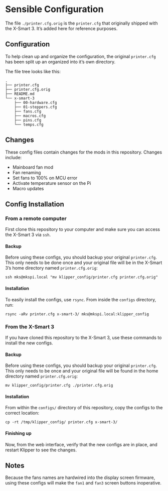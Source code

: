 # Sensible Configuration

The file `./printer.cfg.orig` is the `printer.cfg` that originally
shipped with the X-Smart 3. It’s added here for reference purposes.

## Configuration

To help clean up and organize the configuration, the original
`printer.cfg` has been split up an organized into it’s own directory.

The file tree looks like this:

    .
    ├── printer.cfg
    ├── printer.cfg.orig
    ├── README.md
    └── x-smart-3
        ├── 00-hardware.cfg
        ├── 01-steppers.cfg
        ├── fans.cfg
        ├── macros.cfg
        ├── pins.cfg
        └── temps.cfg

## Changes

These config files contain changes for the mods in this repository.
Changes include:

- Mainboard fan mod
- Fan renaming
- Set fans to 100% on MCU error
- Activate temperature sensor on the Pi
- Macro updates

## Config Installation

### From a remote computer

First clone this repository to your computer and make sure you can
access the X-Smart 3 via `ssh`.

#### Backup

Before using these configs, you should backup your original
`printer.cfg`. This only needs to be done once and your original file
will be in the X-Smart 3’s home directory named `printer.cfg.orig`:

    ssh mks@mkspi.local "mv klipper_config/printer.cfg printer.cfg.orig"

#### Installation

To easily install the configs, use `rsync`. From inside the `configs`
directory, run:

    rsync -aRv printer.cfg x-smart-3/ mks@mkspi.local:klipper_config

### From the X-Smart 3

If you have cloned this repository to the X-Smart 3, use these commands
to install the new configs.

#### Backup

Before using these configs, you should backup your original
`printer.cfg`. This only needs to be once and your original file will be
found in the home directory named `printer.cfg.orig`:

    mv klipper_config/printer.cfg ./printer.cfg.orig

#### Installation

From within the `configs/` directory of this repository, copy the
configs to the correct location:

    cp -rt /tmp/klipper_config/ printer.cfg x-smart-3/

#### Finishing up

Now, from the web interface, verify that the new configs are in place,
and restart Klipper to see the changes.

## Notes

Because the fans names are hardwired into the display screen firmware,
using these configs will make the `fan1` and `fan3` screen buttons
inoperative.
